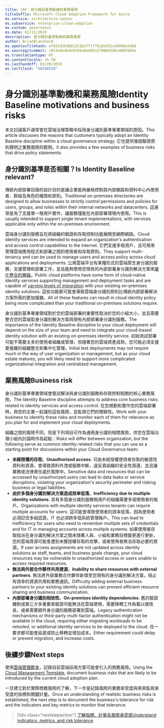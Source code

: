 ```yaml
---
title: CAF：身分識別基準動機和業務風險
titleSuffix: Microsoft Cloud Adoption Framework for Azure
ms.service: architecture-center
ms.subservice: enterprise-cloud-adoption
ms.custom: governance
ms.date: 02/11/2019
description: 身分識別基準動機和業務風險
author: BrianBlanchard
ms.openlocfilehash: ef831d1b3b01251b27f1f7b18e551c49996a2468
ms.sourcegitcommit: c053e6edb429299a0ad9b327888d596c48859d4a
ms.translationtype: HT
ms.contentlocale: zh-TW
ms.lasthandoff: 03/20/2019
ms.locfileid: "58246519"
---
```

# <a name="identity-baseline-motivations-and-business-risks"></a><span data-ttu-id="72562-103">身分識別基準動機和業務風險</span><span class="sxs-lookup"><span data-stu-id="72562-103">Identity Baseline motivations and business risks</span></span>

<span data-ttu-id="72562-104">本文討論客戶通常會在雲端治理策略中採用身分識別基準專業領域的原因。</span><span class="sxs-lookup"><span data-stu-id="72562-104">This article discusses the reasons that customers typically adopt an Identity Baseline discipline within a cloud governance strategy.</span></span> <span data-ttu-id="72562-105">它也提供幾個驅使原則聲明之業務風險的範例。</span><span class="sxs-lookup"><span data-stu-id="72562-105">It also provides a few examples of business risks that drive policy statements.</span></span>

<!-- markdownlint-disable MD026 -->

## <a name="is-identity-baseline-relevant"></a><span data-ttu-id="72562-106">身分識別基準是否相關？</span><span class="sxs-lookup"><span data-stu-id="72562-106">Is Identity Baseline relevant?</span></span>

<span data-ttu-id="72562-107">傳統內部部署目錄的設計目的是讓企業能夠嚴格控制其內部網路和資料中心內使用者、群組及角色的權限和原則。</span><span class="sxs-lookup"><span data-stu-id="72562-107">Traditional on-premises directories are designed to allow businesses to strictly control permissions and policies for users, groups, and roles within their internal networks and datacenters.</span></span> <span data-ttu-id="72562-108">這通常是為了支援單一租用戶實作，讓服務僅能在內部部署環境內使用。</span><span class="sxs-lookup"><span data-stu-id="72562-108">This is usually intended to support single tenant implementations, with services applicable only within the on-premises environment.</span></span>

<span data-ttu-id="72562-109">雲端身分識別服務旨在將組織的驗證和存取控制功能展開至網際網路。</span><span class="sxs-lookup"><span data-stu-id="72562-109">Cloud identity services are intended to expand an organization's authentication and access control capabilities to the internet.</span></span> <span data-ttu-id="72562-110">它們支援多租用戶，且可用來管理雲端應用程式和部署之間的使用者和存取原則。</span><span class="sxs-lookup"><span data-stu-id="72562-110">They support multi-tenancy and can be used to manage users and access policy across cloud applications and deployments.</span></span> <span data-ttu-id="72562-111">公用雲端平台有某種形式的雲端原生身分識別服務，支援管理和部署工作，並且能夠使用您現有的內部部署身分識別解決方案來[變化整合的層級](../../decision-guides/identity/overview.md)。</span><span class="sxs-lookup"><span data-stu-id="72562-111">Public cloud platforms have some form of cloud-native identity services supporting management and deployment tasks and are capable of [varying levels of integration](../../decision-guides/identity/overview.md) with your existing on-premises identity solutions.</span></span> <span data-ttu-id="72562-112">這些功能都可能會導致雲端身分識別原則比傳統內部部署解決方案所需的更加複雜。</span><span class="sxs-lookup"><span data-stu-id="72562-112">All of these features can result in cloud identity policy being more complicated than your traditional on-premises solutions require.</span></span>

<span data-ttu-id="72562-113">身分識別基準專業領域對於您的雲端部署的重要性取決於您的小組大小，並且需要整合您的雲端型身分識別解決方案與現有內部部署身分識別服務。</span><span class="sxs-lookup"><span data-stu-id="72562-113">The importance of the Identity Baseline discipline to your cloud deployment will depend on the size of your team and need to integrate your cloud-based identity solution with an existing on-premises identity service.</span></span> <span data-ttu-id="72562-114">初始測試部署可能不需要太多的使用者組織或管理，但隨著您的雲端資產成熟，您可能必須支援更複雜的組織整合和集中化管理。</span><span class="sxs-lookup"><span data-stu-id="72562-114">Initial test deployments may not require much in the way of user organization or management, but as your cloud estate matures, you will likely need to support more complicated organizational integration and centralized management.</span></span>

## <a name="business-risk"></a><span data-ttu-id="72562-115">業務風險</span><span class="sxs-lookup"><span data-stu-id="72562-115">Business risk</span></span>

<span data-ttu-id="72562-116">身分識別基準專業領域會嘗試解決與身分識別服務和存取控制相關的核心業務風險。</span><span class="sxs-lookup"><span data-stu-id="72562-116">The Identity Baseline discipline attempts to address core business risks related to identity services and access control.</span></span> <span data-ttu-id="72562-117">在您規劃和實作您的雲端部署時，與您的企業一起識別這些風險，並監視它們的關聯性。</span><span class="sxs-lookup"><span data-stu-id="72562-117">Work with your business to identify these risks and monitor each of them for relevance as you plan for and implement your cloud deployments.</span></span>

<span data-ttu-id="72562-118">組織之間的風險不同，但是下列項目可作為通用身分識別相關風險，供您在雲端治理小組內討論時作為起點：</span><span class="sxs-lookup"><span data-stu-id="72562-118">Risks will differ between organization, but the following serve as common identity-related risks that you can use as a starting point for discussions within your Cloud Governance team:</span></span>

- <span data-ttu-id="72562-119">**未經授權的存取**。</span><span class="sxs-lookup"><span data-stu-id="72562-119">**Unauthorized access**.</span></span> <span data-ttu-id="72562-120">可由未經授權使用者存取的敏感性資料和資源，會導致資料外洩或服務中斷，違反貴組織的安全性周邊，並且讓業務或法律責任處於風險中。</span><span class="sxs-lookup"><span data-stu-id="72562-120">Sensitive data and resources that can be accessed by unauthorized users can lead to data leaks or service disruptions, violating your organization's security perimeter and risking business or legal liabilities.</span></span>
- <span data-ttu-id="72562-121">**由於多個身分識別解決方案造成效率低落**。</span><span class="sxs-lookup"><span data-stu-id="72562-121">**Inefficiency due to multiple identity solutions**.</span></span> <span data-ttu-id="72562-122">具有多個身分識別服務租用戶的組織需要多個使用者的帳戶。</span><span class="sxs-lookup"><span data-stu-id="72562-122">Organizations with multiple identity services tenants can require multiple accounts for users.</span></span> <span data-ttu-id="72562-123">這可能會導致使用者的效率低落，因為使用者必須記住多組認證，IT 也必須跨多個系統管理帳戶。</span><span class="sxs-lookup"><span data-stu-id="72562-123">This can lead to inefficiency for users who need to remember multiple sets of credentials and for IT in managing accounts across multiple systems.</span></span> <span data-ttu-id="72562-124">如果使用者存取指派在身分識別解決方案之間未隨著人員、小組和業務目標變更進行更新，您的雲端資源可能會遭到未獲授權存取的攻擊，或者使用者無法存取必要的資源。</span><span class="sxs-lookup"><span data-stu-id="72562-124">If user access assignments are not updated across identity solutions as staff, teams, and business goals change, your cloud resources may be vulnerable to unauthorized access or users unable to access required resources.</span></span>
- <span data-ttu-id="72562-125">**無法與外部合作夥伴共用資源**。</span><span class="sxs-lookup"><span data-stu-id="72562-125">**Inability to share resources with external partners**.</span></span> <span data-ttu-id="72562-126">無法將外部業務合作夥伴新增至您現有的身分識別解決方案，阻止有效率的資源共用和業務通訊。</span><span class="sxs-lookup"><span data-stu-id="72562-126">Difficulty adding external business partners to your existing identity solutions can prevent efficient resource sharing and business communication.</span></span>
- <span data-ttu-id="72562-127">**內部部署身分識別相依性**。</span><span class="sxs-lookup"><span data-stu-id="72562-127">**On-premises identity dependencies**.</span></span> <span data-ttu-id="72562-128">舊的驗證機制或第三方多重要素驗證可能無法在雲端使用，需要移轉工作負載以便改良，或者需要額外身分識別服務部署到雲端。</span><span class="sxs-lookup"><span data-stu-id="72562-128">Legacy authentication mechanisms or third-party multi-factor authentication might not be available in the cloud, requiring either migrating workloads to be retooled, or additional identity services to be deployed to the cloud.</span></span> <span data-ttu-id="72562-129">任一要求都可能會延遲或防止移轉並增加成本。</span><span class="sxs-lookup"><span data-stu-id="72562-129">Either requirement could delay or prevent migration, and increase costs.</span></span>

## <a name="next-steps"></a><span data-ttu-id="72562-130">後續步驟</span><span class="sxs-lookup"><span data-stu-id="72562-130">Next steps</span></span>

<span data-ttu-id="72562-131">使用[雲端管理範本](./template.md)，記錄目前雲端採用方案可能會引入的商務風險。</span><span class="sxs-lookup"><span data-stu-id="72562-131">Using the [Cloud Management Template](./template.md), document business risks that are likely to be introduced by the current cloud adoption plan.</span></span>

<span data-ttu-id="72562-132">一旦建立對於實際商務風險的了解，下一步是記錄風險的業務承受度與用來監視承受度的指標和關鍵計量。</span><span class="sxs-lookup"><span data-stu-id="72562-132">Once an understanding of realistic business risks is established, the next step is to document the business's tolerance for risk and the indicators and key metrics to monitor that tolerance.</span></span>

> [!div class="nextstepaction"]
> [<span data-ttu-id="72562-133">了解指標、計量及風險承受度</span><span class="sxs-lookup"><span data-stu-id="72562-133">Understand indicators, metrics, and risk tolerance</span></span>](./metrics-tolerance.md)